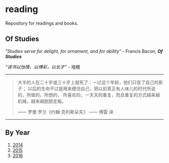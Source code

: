 reading
=======

Repository for readings and books.

## Of Studies
*"Studies serve for delight, for ornament, and for ability"* - Francis Bacon, ***Of Studies***

*“读书以怡情，以傅彩，以长才”* - 培根

----------

> 大半的人在二十岁或三十岁上就死了：一过这个年龄，他们只变了自己的影子；
以后的生命不过是用来模仿自己，把以前真正有人味儿的时代所说的，所做的，所想的，
所喜欢的，一天天的重复，而且重复的方式越来越机械，越来越脱腔走板。
>
>  —— 罗曼·罗兰《约翰·克利斯朵夫》
>  —— 傅雷 译

----------

## By Year
1. [2014](2014/)
1. [2015](2015/)
1. [2016](2016/)
